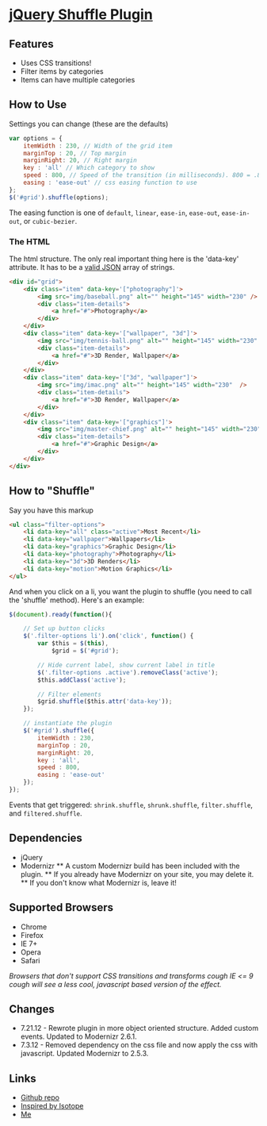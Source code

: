# [jQuery Shuffle Plugin](http://vestride.github.com/Shuffle)

## Features

* Uses CSS transitions!
* Filter items by categories
* Items can have multiple categories

## How to Use

Settings you can change (these are the defaults)

```js
var options = {
    itemWidth : 230, // Width of the grid item
    marginTop : 20, // Top margin
    marginRight: 20, // Right margin
    key : 'all' // Which category to show
    speed : 800, // Speed of the transition (in milliseconds). 800 = .8 seconds
    easing : 'ease-out' // css easing function to use
};
$('#grid').shuffle(options);
```

The easing function is one of `default`, `linear`, `ease-in`, `ease-out`, `ease-in-out`, or `cubic-bezier`.

### The HTML
The html structure. The only real important thing here is the 'data-key' attribute. It has to be a [valid JSON](http://jsonlint.com/) array of strings.

```html
<div id="grid">
    <div class="item" data-key='["photography"]'>
        <img src="img/baseball.png" alt="" height="145" width="230" />
        <div class="item-details">
            <a href="#">Photography</a>
        </div>
    </div>
    <div class="item" data-key='["wallpaper", "3d"]'>
        <img src="img/tennis-ball.png" alt="" height="145" width="230"  />
        <div class="item-details">
            <a href="#">3D Render, Wallpaper</a>
        </div>
    </div>
    <div class="item" data-key='["3d", "wallpaper"]'>
        <img src="img/imac.png" alt="" height="145" width="230"  />
        <div class="item-details">
            <a href="#">3D Render, Wallpaper</a>
        </div>
    </div>
    <div class="item" data-key='["graphics"]'>
        <img src="img/master-chief.png" alt="" height="145" width="230"  />
        <div class="item-details">
            <a href="#">Graphic Design</a>
        </div>
    </div>
</div>
```

## How to "Shuffle"
Say you have this markup

```html
<ul class="filter-options">
    <li data-key="all" class="active">Most Recent</li>
    <li data-key="wallpaper">Wallpapers</li>
    <li data-key="graphics">Graphic Design</li>
    <li data-key="photography">Photography</li>
    <li data-key="3d">3D Renders</li>
    <li data-key="motion">Motion Graphics</li>
</ul>
```
And when you click on a li, you want the plugin to shuffle (you need to call the 'shuffle' method). Here's an example:

```js
$(document).ready(function(){

    // Set up button clicks
    $('.filter-options li').on('click', function() {
        var $this = $(this),
            $grid = $('#grid');

        // Hide current label, show current label in title
        $('.filter-options .active').removeClass('active');
        $this.addClass('active');

        // Filter elements
        $grid.shuffle($this.attr('data-key'));
    });

    // instantiate the plugin
    $('#grid').shuffle({
        itemWidth : 230,
        marginTop : 20,
        marginRight: 20,
        key : 'all',
        speed : 800,
        easing : 'ease-out'
    });
});
```
Events that get triggered: `shrink.shuffle`, `shrunk.shuffle`, `filter.shuffle`, and `filtered.shuffle`.

## Dependencies

* jQuery
* Modernizr
** A custom Modernizr build has been included with the plugin.
** If you already have Modernizr on your site, you may delete it.
** If you don't know what Modernizr is, leave it!

## Supported Browsers

* Chrome
* Firefox
* IE 7+
* Opera
* Safari

_Browsers that don't support CSS transitions and transforms *cough* IE <= 9 *cough* will see a less cool, javascript based version of the effect._

## Changes

* 7.21.12 - Rewrote plugin in more object oriented structure. Added custom events. Updated to Modernizr 2.6.1.
* 7.3.12 - Removed dependency on the css file and now apply the css with javascript. Updated Modernizr to 2.5.3.

## Links
                
* [Github repo](https://github.com/Vestride/Shuffle)
* [Inspired by Isotope](http://isotope.metafizzy.co/)
* [Me](http://glencheney.com)